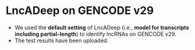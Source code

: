 # LncADeep on GENCODE v29
* We used the **default setting** of LncADeep (i.e., **model for transcripts including partial-length**) to identify lncRNAs on GENCODE v29. 
* The test results have been uploaded.
